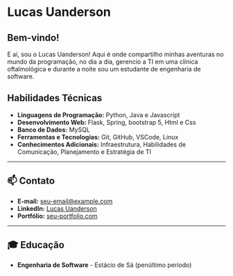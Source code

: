 # Lucas Uanderson 

## Bem-vindo!

E aí, sou o Lucas Uanderson! 
Aqui é onde compartilho minhas aventuras no mundo da programação, no dia a dia, gerencio a TI em uma clínica oftalmológica e durante a noite sou um estudante de engenharia de software.


## Habilidades Técnicas

- **Linguagens de Programação:** Python, Java e Javascript
- **Desenvolvimento Web:** Flask, Spring, bootstrap 5, Html e Css
- **Banco de Dados:** MySQL
- **Ferramentas e Tecnologias:** Git, GitHub, VSCode, Linux
- **Conhecimentos Adicionais:** Infraestrutura, Habilidades de Comunicação, Planejamento e Estratégia de TI

---

## 📫 Contato

- **E-mail:** [seu-email@example.com](lucasuanderson159@live.com)
- **LinkedIn:** [Lucas Uanderson](https://www.linkedin.com/in/seu-usuario)
- **Portfólio:** [seu-portfolio.com](https://seu-portfolio.com)

---

## 🎓 Educação

- **Engenharia de Software** - Estácio de Sá (penúltimo período)






